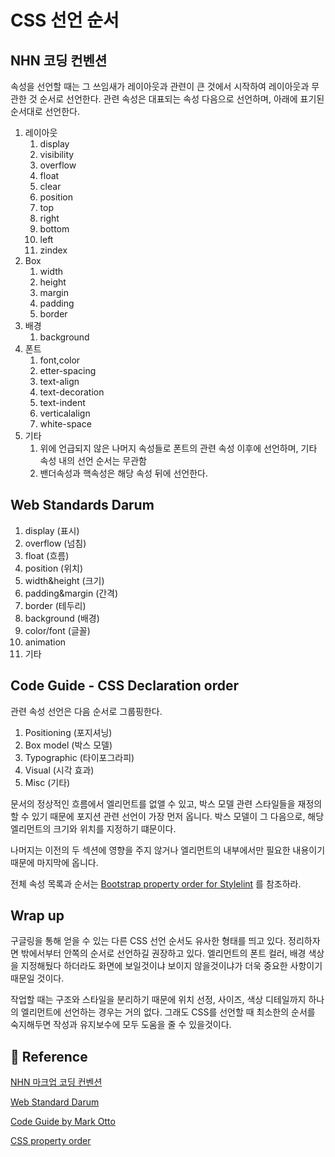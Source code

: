 # CSS 선언 순서

## NHN 코딩 컨벤션

속성을 선언할 때는 그 쓰임새가 레이아웃과 관련이 큰 것에서 시작하여 레이아웃과 무관한 것 순서로 선언한다. 관련 속성은 대표되는 속성 다음으로 선언하며, 아래에 표기된 순서대로 선언한다.

1. 레이아웃
   1. display
   2. visibility
   3. overflow
   4. float
   5. clear
   6. position
   7. top
   8. right
   9. bottom
   10. left
   11. zindex
2. Box
   1. width
   2. height
   3. margin
   4. padding
   5. border
3. 배경
   1. background
4. 폰트
   1. font,color
   2. etter-spacing
   3. text-align
   4. text-decoration
   5. text-indent
   6. verticalalign
   7. white-space 
5. 기타
   1. 위에 언급되지 않은 나머지 속성들로 폰트의 관련 속성 이후에 선언하며, 기타 속성 내의 선언 순서는 무관함
   2. 밴더속성과 핵속성은 해당 속성 뒤에 선언한다. 

## Web Standards Darum

1. display (표시)
2. overflow (넘침)
3. float (흐름)
4. position (위치)
5. width&height (크기)
6. padding&margin (간격)
7. border (테두리)
8. background (배경)
9. color/font (글꼴)
10. animation
11. 기타

## Code Guide - CSS Declaration order

관련 속성 선언은 다음 순서로 그룹핑한다.

1. Positioning (포지셔닝)
2. Box model (박스 모델)
3. Typographic (타이포그라피)
4. Visual (시각 효과)
5. Misc (기타)

문서의 정상적인 흐름에서 엘리먼트를 없앨 수 있고, 박스 모델 관련 스타일들을 재정의할 수 있기 때문에 포지션 관련 선언이 가장 먼저 옵니다. 박스 모델이 그 다음으로, 해당 엘리먼트의 크기와 위치를 지정하기 떄문이다.

 나머지는 이전의 두 섹션에 영향을 주지 않거나 엘리먼트의 내부에서만 필요한 내용이기 때문에 마지막에 옵니다.

전체 속성 목록과 순서는 [Bootstrap property order for Stylelint](https://github.com/twbs/stylelint-config-twbs-bootstrap/blob/master/css/index.js) 를 참조하라.

## Wrap up

 구글링을 통해 얻을 수 있는 다른 CSS 선언 순서도 유사한 형태를 띄고 있다. 정리하자면 밖에서부터 안쪽의 순서로 선언하길 권장하고 있다. 엘리먼트의 폰트 컬러, 배경 색상을 지정해뒀다 하더라도 화면에 보일것이냐 보이지 않을것이냐가 더욱 중요한 사항이기 때문일 것이다.

 작업할 때는 구조와 스타일을 분리하기 때문에 위치 선정, 사이즈, 색상 디테일까지 하나의 엘리먼트에 선언하는 경우는 거의 없다. 그래도 CSS를 선언할 때 최소한의 순서를 숙지해두면 작성과 유지보수에 모두 도움을 줄 수 있을것이다.



## 📖 Reference

[NHN 마크업 코딩 컨벤션](https://nuli.navercorp.com/sharing/fe/coding)

[Web Standard Darum](http://darum.daum.net/convention/css/css_convention)

[Code Guide by Mark Otto](https://codeguide.co/#css-declaration-order)

[CSS property order](https://gist.github.com/awkale/ad46e2ade70e833fa178#file-css-order-md)

